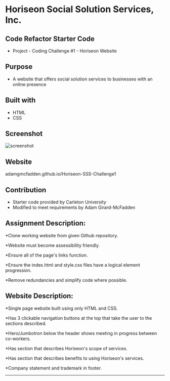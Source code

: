 # Horiseon Social Solution Services, Inc.

## Code Refactor Starter Code

- Project - Coding Challenge #1 - Horiseon Website

## Purpose

- A website that offers social solution services to businesses with an online presence

## Built with

- HTML
- CSS

## Screenshot

![screenshot](/assets/images/screenshot.png)

## Website

adamgmcfadden.github.io/Horiseon-SSS-Challenge1

## Contribution

- Starter code provided by Carleton University
- Modified to meet requirements by Adam Girard-McFadden

## Assignment Description:

\*Clone working website from given Github repository.

\*Website must become assessibility friendly.

\*Ensure all of the page's links function.

\*Ensure the index.html and style.css files have a logical element progression.

\*Remove redundancies and simplify code where possible.

## Website Description:

\*Single page website built using only HTML and CSS.

\*Has 3 clickable navigation buttons at the top that take the user to the sections described.

\*Hero/Jumbotron below the header shows meeting in progress between co-workers.

\*Has section that describes Horiseon's scope of services.

\*Has section that describes benefits to using Horiseon's services.

\*Company statement and trademark in footer.

---

